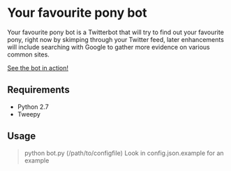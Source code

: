 # Your favourite pony bot

Your favourite pony bot is a Twitterbot that will try to find out your favourite pony, right now by skimping through your Twitter feed, later enhancements will include searching with Google to gather more evidence on various common sites.
  
  [See the bot in action!](https://twitter.com/YourFavPonyBot)

## Requirements
* Python 2.7
* Tweepy

## Usage

> python bot.py (/path/to/configfile)
  Look in config.json.example for an example

